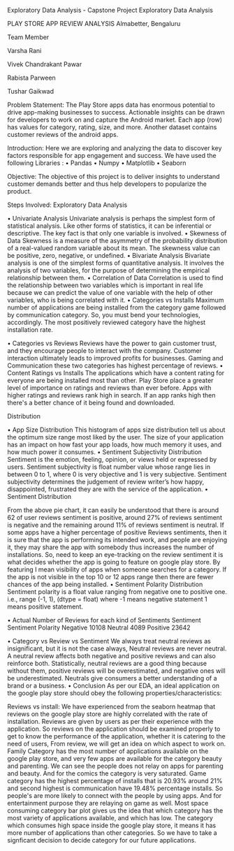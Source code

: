 Exploratory Data Analysis - Capstone Project Exploratory Data Analysis

PLAY STORE APP REVIEW ANALYSIS Almabetter, Bengaluru

Team Member

Varsha Rani

Vivek Chandrakant Pawar

Rabista Parween

Tushar Gaikwad

Problem Statement: The Play Store apps data has enormous potential to drive app-making businesses to success. Actionable insights can be drawn for developers to work on and capture the Android market. Each app (row) has values for category, rating, size, and more. Another dataset contains customer reviews of the android apps.

Introduction: Here we are exploring and analyzing the data to discover key factors responsible for app engagement and success. We have used the following Libraries : • Pandas • Numpy • Matplotlib • Seaborn

Objective: The objective of this project is to deliver insights to understand customer demands better and thus help developers to popularize the product.

Steps Involved: Exploratory Data Analysis

• Univariate Analysis Univariate analysis is perhaps the simplest form of statistical analysis. Like other forms of statistics, it can be inferential or descriptive. The key fact is that only one variable is involved. • Skewness of Data Skewness is a measure of the asymmetry of the probability distribution of a real-valued random variable about its mean. The skewness value can be positive, zero, negative, or undefined. • Bivariate Analysis Bivariate analysis is one of the simplest forms of quantitative analysis. It involves the analysis of two variables, for the purpose of determining the empirical relationship between them. • Correlation of Data Correlation is used to find the relationship between two variables which is important in real life because we can predict the value of one variable with the help of other variables, who is being correlated with it. • Categories vs Installs Maximum number of applications are being installed from the category game followed by communication category. So, you must bend your technologies, accordingly. The most positively reviewed category have the highest installation rate.

• Categories vs Reviews Reviews have the power to gain customer trust, and they encourage people to interact with the company. Customer interaction ultimately leads to improved profits for businesses. Gaming and Communication these two categories has highest percentage of reviews. • Content Ratings vs Installs The applications which have a content rating for everyone are being installed most than other. Play Store place a greater level of importance on ratings and reviews than ever before. Apps with higher ratings and reviews rank high in search. If an app ranks high then there's a better chance of it being found and downloaded.

Distribution

• App Size Distribution This histogram of apps size distribution tell us about the optimum size range most liked by the user. The size of your application has an impact on how fast your app loads, how much memory it uses, and how much power it consumes. • Sentiment Subjectivity Distribution Sentiment is the emotion, feeling, opinion, or views held or expressed by users. Sentiment subjectivity is float number value whose range lies in between 0 to 1, where 0 is very objective and 1 is very subjective. Sentiment subjectivity determines the judgement of review writer’s how happy, disappointed, frustrated they are with the service of the application. • Sentiment Distribution

From the above pie chart, it can easily be understood that there is around 62 of user reviews sentiment is positive, around 27% of reviews sentiment is negative and the remaining around 11% of reviews sentiment is neutral. If some apps have a higher percentage of positive Reviews sentiments, then it is sure that the app is performing its intended work, and people are enjoying it, they may share the app with somebody thus increases the number of installations. So, need to keep an eye-tracking on the review sentiment it is what decides whether the app is going to feature on google play store. By featuring I mean visibility of apps when someone searches for a category. If the app is not visible in the top 10 or 12 apps range then there are fewer chances of the app being installed. • Sentiment Polarity Distribution Sentiment polarity is a float value ranging from negative one to positive one. i.e., range (-1, 1), (dtype = float) where -1 means negative statement 1 means positive statement.

• Actual Number of Reviews for each kind of Sentiments Sentiment Sentiment Polarity Negative 10108 Neutral 4089 Positive 23642

• Category vs Review vs Sentiment We always treat neutral reviews as insignificant, but it is not the case always, Neutral reviews are never neutral. A neutral review affects both negative and positive reviews and can also reinforce both. Statistically, neutral reviews are a good thing because without them, positive reviews will be overestimated, and negative ones will be underestimated. Neutrals give consumers a better understanding of a brand or a business. • Conclusion As per our EDA, an ideal application on the google play store should obey the following properties/characteristics:

Reviews vs install: We have experienced from the seaborn heatmap that reviews on the google play store are highly correlated with the rate of installation. Reviews are given by users as per their experience with the application. So reviews on the application should be examined properly to get to know the performance of the application, whether it is catering to the need of users, From review, we will get an idea on which aspect to work on. Family Category has the most number of applications available on the google play store, and very few apps are available for the category beauty and parenting. We can see the people does not relay on apps for parenting and beauty. And for the comics the category is very saturated. Game category has the highest percentage of installs that is 20.93% around 21% and second highest is communication have 19.48% percentage installs. So people's are more likely to connect with the people by using apps. And for entertainment purpose they are relaying on game as well. Most space consuming category bar plot gives us the idea that which category has the most variety of applications available, and which has low. The category which consumes high space inside the google play store, it means it has more number of applications than other categories. So we have to take a signficant decision to decide category for our future applications.
